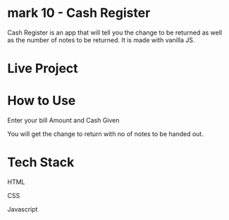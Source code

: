# mark 10 - Cash Register
Cash Register is an app that will tell you the change to be returned as well as the number of notes to be returned. It is made with vanilla JS.

# Live Project 
# How to Use
Enter your bill Amount and Cash Given

You will get the change to return with no of notes to be handed out.

# Tech Stack
HTML

CSS

Javascript
